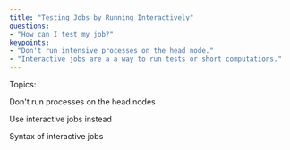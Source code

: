 ```yaml
---
title: "Testing Jobs by Running Interactively"
questions:
- "How can I test my job?"  
keypoints: 
- "Don't run intensive processes on the head node."
- "Interactive jobs are a a way to run tests or short computations."
---
```


Topics: 

Don't run processes on the head nodes

Use interactive jobs instead

Syntax of interactive jobs